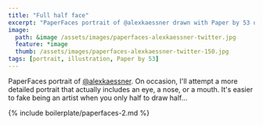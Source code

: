 ```yaml
---
title: "Full half face"
excerpt: "PaperFaces portrait of @alexkaessner drawn with Paper by 53 on an iPad."
image: 
  path: &image /assets/images/paperfaces-alexkaessner-twitter.jpg 
  feature: *image
  thumb: /assets/images/paperfaces-alexkaessner-twitter-150.jpg
tags: [portrait, illustration, Paper by 53]
---
```


PaperFaces portrait of [@alexkaessner](http://twitter.com/alexkaessner). On occasion, I'll attempt a more detailed portrait that actually includes an eye, a nose, or a mouth. It's easier to fake being an artist when you only half to draw half… 

{% include boilerplate/paperfaces-2.md %}
